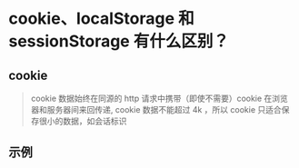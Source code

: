 # cookie、localStorage 和 sessionStorage 有什么区别？

## cookie
 > cookie 数据始终在同源的 http 请求中携带（即使不需要）cookie 在浏览器和服务器间来回传递, cookie 数据不能超过 4k ，所以 cookie 只适合保存很小的数据，如会话标识
## 示例
 ```
  
 ```